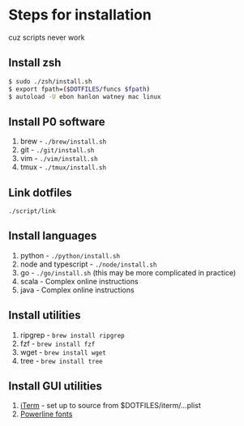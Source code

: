 # Steps for installation
cuz scripts never work

## Install zsh
```sh
$ sudo ./zsh/install.sh
$ export fpath=($DOTFILES/funcs $fpath)
$ autoload -U ebon hanlon watney mac linux
```

## Install P0 software
1. brew - `./brew/install.sh`
2. git - `./git/install.sh`
3. vim - `./vim/install.sh`
4. tmux - `./tmux/install.sh`

## Link dotfiles
`./script/link`

## Install languages
1. python - `./python/install.sh`
2. node and typescript - `./node/install.sh`
3. go - `./go/install.sh` (this may be more complicated in practice)
4. scala - Complex online instructions
5. java - Complex online instructions

## Install utilities
1. ripgrep - `brew install ripgrep`
2. fzf - `brew install fzf`
3. wget - `brew install wget`
4. tree - `brew install tree`

## Install GUI utilities
1. [iTerm](https://iterm2.com/) - set up to source from $DOTFILES/iterm/...plist
2. [Powerline fonts](https://github.com/powerline/fonts)
